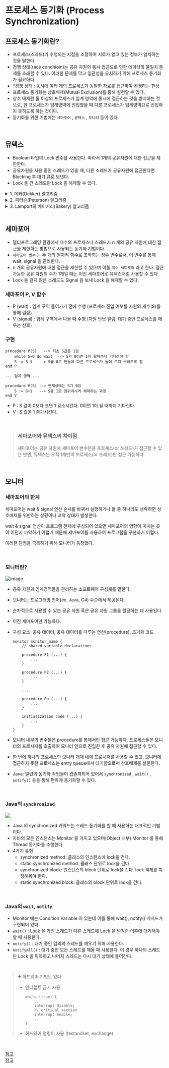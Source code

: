 # 프로세스 동기화 (Process Synchronization)

## 프로세스 동기화란?

- 프로세스(스레드)가 수행되는 시점을 조절하여 서로가 알고 있는 정보가 일치하는 것을 말한다.
- 경쟁 상태(race conditioin)는 공유 자원의 동시 접근으로 인한 데이터의 불일치 문제를 초래할 수 있다. 이러한 문제를 막고 일관성을 유지하기 위해 프로세스 동기화가 필요하다.
- *경쟁 상태 : 동시에 여러 개의 프로세스가 동일한 자료를 접근하여 경쟁하는 현상
- 프로세스 동기화는 상호배제(Mutual Exclusion)를 통해 실현할 수 있다.
- 상호 배제란 둘 이상의 프로세스가 임계 영역에 동시에 접근하는 것을 방지하는 것으로, 한 프로세스가 임계영역에 진입했을 때 다른 프로세스가 임계영역으로 진입하지 못하도록 하는 것이다.
- 동기화를 위한 기법에는 `세마포어` , `뮤텍스` , `모니터` 등이 있다.

<br/>


## 뮤텍스

- Boolean 타입의 Lock 변수를 사용한다. 따라서 1개의 공유자원에 대한 접근을 제한한다.
- 공유자원을 사용 중인 스레드가 있을 때, 다른 스레드가 공유자원에 접근한다면 Blocking 후 대기 큐로 보낸다.
- Lock 을 건 스레드만 Lock 을 해제할 수 있다.

<details>
<summary>1. 데커(Dekker) 알고리즘</summary>
<div markdown="1">  

<br/>

flag와 turn 변수를 통해 임계 구역에 들어갈 프로세스/스레드를 결정하는 방식

- flag : 프로세스가 임계영역에 진입하길 원하는지 여부를 나타내는 배열
- turn : 누가 임계구역에 들어갈 차례인지 나타내는 변수

```java
void P0() {
    while (true) {
        flag[0] = true;

        while (flag[1]) {
            if (turn != 0) {
                flag[0] = false;
                while (turn != 0) {
                    // busy wait
                }
                flag[1] = true;
            }
        }

        // critical section
        ...
        turn = 1;
        flag[0] = false;
        // remainder section
    }
}
```

<br/>

</div>
</details>

<details>
<summary>2. 피터슨(Peterson) 알고리즘</summary>
<div markdown="1">  

<br/>

데커의 알고리즘과 유사하지만 상대방에게 진입 기회를 양보한다는 차이가 있고, 구현이 더 간단하다.

```java
void P0 {
    while (true) {
        flag[0] = true;
        turn = 1;   // 1번 프로세스에게 양보

        while (flag[1] && turn == 1) {
            // busy wait
        }

        // critical section
        flag[0] = false;
        // remainder section
    }
}
```

<br/>

</div>
</details>

<details>
<summary>3. Lamport의 베이커리(Bakery) 알고리즘</summary>
<div markdown="1">  

<br/>

프로세스 n개의 상호배제 문제를 해결한 알고리즘. (여러 프로세스/스레드에 대한 처리 가능)

가장 작은 수의 번호표를 가지고 있는 프로세스가 임계영역에 진입한다.

```java
while(true) {
    
    isReady[i] = true; // 번호표 받을 준비
    number[i] = max(number[0~n-1]) + 1; // 현재 실행 중인 프로세스 중에 가장 큰 번호 배정 
    isReady[i] = false; // 번호표 수령 완료
    
    for(j = 0; j < n; j++) { // 모든 프로세스 번호표 비교
        while(isReady[j]); // 비교 프로세스가 번호표 받을 때까지 대기
        while(number[j] && number[j] < number[i] && j < i);
        
        // 프로세스 j가 번호표 가지고 있어야 함
        // 프로세스 j의 번호표 < 프로세스 i의 번호표
    }

    // critical section
    number[i] = 0; // 임계 영역 사용 종료    
    // remainder section
}
```

<br/>

</div>
</details>

<br/>

## 세마포어

- 멀티프로그래밍 환경에서 다수의 프로세스나 스레드가 n 개의 공유 자원에 대한 접근을 제한하는 방법으로 사용되는 동기화 기법이다.
- `세마포어 변수` 는 두 개의 원자적 함수로 조작되는 정수 변수로서, 이 변수를 통해 wait, signal 을 관리한다.
- n 개의 공유자원에 대한 접근을 제한할 수 있으며 이를 `계수 세마포어` 라고 한다. 접근 가능한 공유 자원의 수가 1개일 때는 이진 세마포어로 뮤텍스처럼 사용할 수 있다.
- Lock 을 걸지 않은 스레드도 Signal 을 보내 Lock 을 해제할 수 있다.


### 세마포어 P, V 함수
- P (wait) : 임계 구역 들어가기 전에 수행 (프로세스 진입 여부를 자원의 개수(S)를 통해 결정)
- V (signal) : 임계 구역에서 나올 때 수행 (자원 반납 알림, 대기 중인 프로세스를 깨우는 신호)

### 구현

```
procedure P(S)   --> 최초 S값은 1임
    while S=0 do wait  --> S가 0이면 1이 될때까지 기다려야 함
    S := S-1   --> S를 0로 만들어 다른 프로세스가 들어 오지 못하도록 함
end P

--- 임계 영역 ---

procedure V(S) --> 현재상태는 S가 0임
    S := S+1   --> S를 1로 원위치시켜 해제하는 과정
end V
```
- P : S 값이 0보다 크면 1 감소시킨다. 0이면 1이 될 때까지 기다린다.
- V : S 값을 1 증가시킨다.

<br/>

> ### 세마포어와 뮤텍스의 차이점
> 세마포어는 공유 자원에 세마포어 변수만큼 프로세스(or 쓰레드)가 접근할 수 있는 반면, 뮤텍스는 오직 1개만의 프로세스(or 쓰레드)만 접근 가능하다.

<br/>

## 모니터

### 세마포어의 한계

세마포어는 wait & signal 연산 순서를 바꿔서 실행하거나 둘 중 하나라도 생략하면 상호배제를 위반하는 상황이나 교착 상태가 발생한다. 

wait & signal 연산이 프로그램 전체에 구성되어 있으면 세마포어의 영향이 미치는 곳이 어딘지 파악하기 어렵기 때문에 세마포어를 사용하여 프로그램을 구현하기 어렵다. 

이러한 단점을 극복하기 위해 모니터가 등장했다. 

<br/>

### 모니터란?

![image](https://user-images.githubusercontent.com/75151848/204257720-cdff8ff0-953d-4677-aa12-73bc01b53e63.png)

- 공유 자원과 임계영역들을 관리하는 소프트웨어 구성체를 말한다.
- 모니터는 프로그래밍 언어(ex. Java, C#) 수준에서 제공된다. 
- 순차적으로 사용할 수 있는 공유 자원 혹은 공유 자원 그룹을 할당하는 데 사용된다. 
- 이진 세마포어만 가능하다.
- 구성 요소: 공유 데이터, 공유 데이터를 다루는 연산(procedure), 초기화 코드

    ```
    monitor monitor_name {
        // shared variable declarations

        procedure P1 (...) {
            ...
        }

        procedure P2 (...) {
            ...
        }
        
        ...
        
        procedure Pn (...) {
            ...
        }

        initialization code (...) {
            ...
        }
    }
    ```
- 모니터 내부의 변수들은 procedure를 통해서만 접근 가능하다. 프로세스들은 모니터의 프로시저를 호출하여 모니터 안으로 진입한 후 공유 자원에 접근할 수 있다. 
- 한 번에 하나의 프로세스만 모니터 개체 내에 프로시저를 사용할 수 있고, 모니터에 접근하지 못한 프로세스는 entry queue에서 대기함으로써 상호배제를 실현한다.
- Java: 일련의 동기화 작업들이 캡슐화되어 있어서 `synchronized` , `wait()` , `notify()` 등을 통해 편하게 동기화할 수 있다.


<br/>

### Java의 `synchronized`

![](https://user-images.githubusercontent.com/49058669/138542983-2f7517e3-94e1-4086-8084-f11a4d2345cc.png)

- Java 의 synchronized 키워드는 스레드 동기화를 할 때 사용하는 대표적인 기법이다. 
- 자바의 모든 인스턴스는 Monitor 를 가지고 있으며(Object 내부) Monitor 를 통해 Thread 동기화를 수행한다.
- 4가지 유형
    - synchronized method: 클래스의 인스턴스에 lock을 건다.
    - static synchronized method: 클래스 단위로 lock을 건다.
    - synchronized block: 인스턴스의 block 단위로 lock을 건다. lock 객체를 지정해줘야 한다.
    - static synchronized block: 클래스의 block 단위로 lock을 건다. 

<br/>

### Java의 `wait`, `notify`

- Monitor 에는 Condition Variable 이 있는데 이를 통해 wait(), notify() 메서드가 구현되어 있다.
- `wait()` : Lock 을 가진 스레드가 다른 스레드에 Lock 을 넘겨준 이후에 대기해야 할 때 사용한다. 
- `notify()` : 대기 중인 임의의 스레드를 깨우기 위해 사용한다. 
- `notifyAll()` : 대기 중인 모든 스레드를 깨울 때 사용한다. 이 경우 하나의 스레드만 Lock 을 획득하고 나머지 스레드는 다시 대기 상태에 들어간다.

<br/>

> ➕ 하드웨어 기법도 있다  
> - 인터럽트 금지 사용
>
>    ```
>    while (true) {
>        ...
>        interrupt disable;
>        // critical section
>        interrupt enable;
>        ...
>    }
>    ```
> - 하드웨어 명령어 사용 (testandset, exchange)

<br/>

[참고](https://github.com/devham76/tech-interview-study/blob/master/contents/os.md#%EC%84%B8%EB%A7%88%ED%8F%AC%EC%96%B4%EC%99%80-%EB%AE%A4%ED%85%8D%EC%8A%A4%EB%9E%80-%EC%B0%A8%EC%9D%B4%EC%A0%90%EC%9D%80-%EB%AC%B4%EC%97%87%EC%9D%B8%EA%B0%80)  
[참고](https://tecoble.techcourse.co.kr/post/2021-10-23-java-synchronize/)


